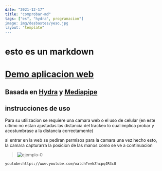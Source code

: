 ```yaml
---
date: "2021-12-17"
title: "comprobar-md"
tags: ["es", "hydra", programacion"]
image: img/desbastes/yeso.jpg
layout: "template"
---
```


# esto es un markdown



# [Demo aplicacion web](https://santitfg.github.io/hydra-hand) 
## Basada en [Hydra](https://hydra.ojack.xyz/) y [Mediapipe](https://google.github.io/mediapipe/solutions/hands.html)


## instrucciones de uso 
Para su utilizacion se requiere una camara web o el uso de celular (en este ultimo no estan ajustadas las distancia del trackeo lo cual implica probar y acostumbrase a la distancia correctamente)

al entrar en la web se pediran permisos para la camara
una vez hecho esto, la camara capturarra la posicion de las manos como se ve a continuacion

> ![ejemplo-0](https://gitlab.com/stfg.prof/hydra-webpack-mp/-/raw/main/fotos/ejemplo-uso-0.jpg)


`youtube:https://www.youtube.com/watch?v=kZhcpq4R4c0`
